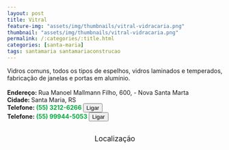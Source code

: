 ```yaml
---
layout: post
title: Vitral
feature-img: "assets/img/thumbnails/vitral-vidracaria.png"
thumbnail: "assets/img/thumbnails/vitral-vidracaria.png"
permalink: /:categories/:title.html
categories: [santa-maria]
tags: santamaria santamariaconstrucao
---
```

Vidros comuns, todos os tipos de espelhos, vidros laminados e temperados, fabricação de janelas e portas em alumínio.<!-- more -->
 <br/>
 <br/>
<b>Endereço: </b>Rua Manoel Mallmann Filho, 600, - Nova Santa Marta<br />
<b>Cidade: </b>Santa Maria, RS<br />
<b>Telefone: <span style="color: #00ab3a;">(55) 3212-6266</span> <a href="tel:5532126266"><button class="ligar">Ligar</button></a></b><br />
<b>Telefone: <span style="color: #00ab3a;">(55) 99944-5053</span> <a href="tel:55999445053"><button class="ligar">Ligar</button></a></b><br />
<br />
<style>
      #map {
        height: 400px;
        width: 100%;
       }
    </style>

<div style="font-size: larger; text-align: center;">
Localização</div>
<div id="map">
<script>
      function initMap() {
        var uluru = {lat: -29.6826295, lng: -53.8591847};
        var map = new google.maps.Map(document.getElementById('map'), {
          zoom: 17,
          center: uluru
        });
        var marker = new google.maps.Marker({
          position: uluru,
          map: map
        });
      }
    </script>
    <script async="" defer="" src="https://maps.googleapis.com/maps/api/js?key=AIzaSyDDc8SHLmOesJRaXCW0fZ2ST09W4s0ME5g&amp;callback=initMap">
    </script>
</div>
